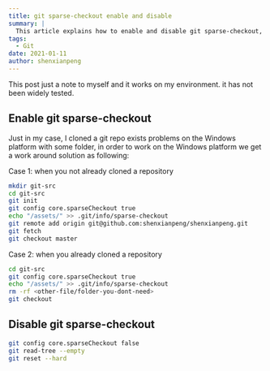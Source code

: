 ```yaml
---
title: git sparse-checkout enable and disable
summary: |
  This article explains how to enable and disable git sparse-checkout, including examples of how to configure sparse-checkout for specific directories and how to reset it.
tags:
  - Git
date: 2021-01-11
author: shenxianpeng
---
```


This post just a note to myself and it works on my environment. it has not been widely tested.

## Enable git sparse-checkout


Just in my case, I cloned a git repo exists problems on the Windows platform with some folder, in order to work on the Windows platform we get a work around solution as following:

Case 1: when you not already cloned a repository

```bash
mkdir git-src
cd git-src
git init
git config core.sparseCheckout true
echo "/assets/" >> .git/info/sparse-checkout
git remote add origin git@github.com:shenxianpeng/shenxianpeng.git
git fetch
git checkout master
```

Case 2: when you already cloned a repository

```bash
cd git-src
git config core.sparseCheckout true
echo "/assets/" >> .git/info/sparse-checkout
rm -rf <other-file/folder-you-dont-need>
git checkout
```

## Disable git sparse-checkout

```bash
git config core.sparseCheckout false
git read-tree --empty
git reset --hard
```
